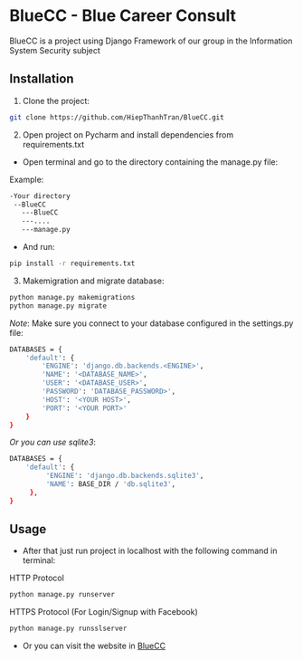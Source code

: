 # BlueCC - Blue Career Consult

BlueCC is a project using Django Framework of our group in the Information System Security subject

## Installation
1. Clone the project:

```bash
git clone https://github.com/HiepThanhTran/BlueCC.git
```

2. Open project on Pycharm and install dependencies from requirements.txt

- Open terminal and go to the directory containing the manage.py file:

Example:
```bash
-Your directory
 --BlueCC
   ---BlueCC
   ---....
   ---manage.py
```
- And run:
```bash
pip install -r requirements.txt
```

3. Makemigration and migrate database:
```bash
python manage.py makemigrations
python manage.py migrate
```

*Note*: Make sure you connect to your database configured in the settings.py file:
```bash
DATABASES = {
    'default': {
        'ENGINE': 'django.db.backends.<ENGINE>',
        'NAME': '<DATABASE_NAME>',
        'USER': '<DATABASE_USER>',
        'PASSWORD': 'DATABASE_PASSWORD>',
        'HOST': '<YOUR HOST>',
        'PORT': '<YOUR PORT>'
    }
}
```

*Or you can use sqlite3*:
```bash
DATABASES = {
    'default': {
         'ENGINE': 'django.db.backends.sqlite3',
         'NAME': BASE_DIR / 'db.sqlite3',
     },
}
```

## Usage
- After that just run project in localhost with the following command in terminal:

HTTP Protocol
```bash
python manage.py runserver
```

HTTPS Protocol (For Login/Signup with Facebook)
```bash
python manage.py runsslserver
```

- Or you can visit the website in [BlueCC](https://bluecc.vercel.app/)
